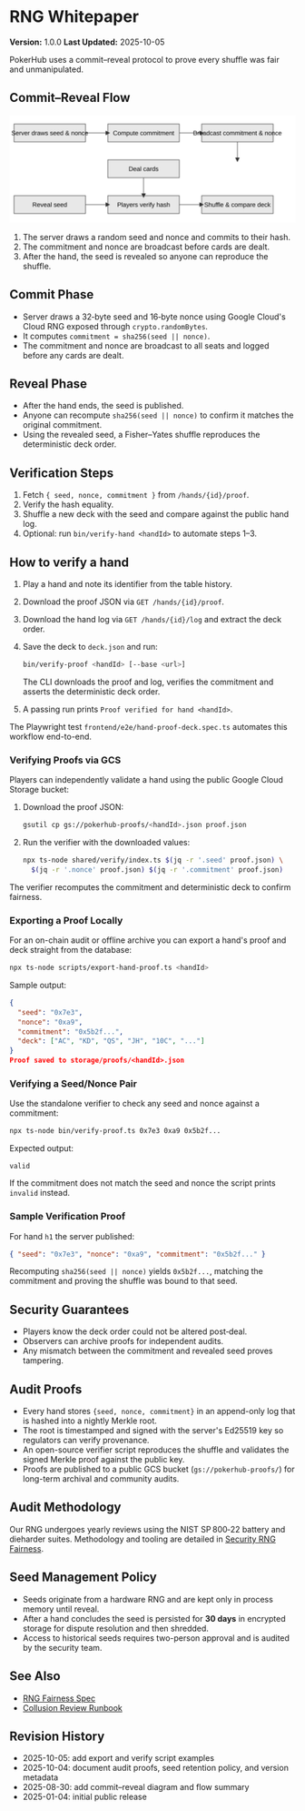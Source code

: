 # RNG Whitepaper

**Version:** 1.0.0
**Last Updated:** 2025-10-05

PokerHub uses a commit–reveal protocol to prove every shuffle was fair and unmanipulated.

## Commit–Reveal Flow

![Commit–reveal flow diagram](../images/rng-commit-reveal.svg)

1. The server draws a random seed and nonce and commits to their hash.
2. The commitment and nonce are broadcast before cards are dealt.
3. After the hand, the seed is revealed so anyone can reproduce the shuffle.

## Commit Phase
- Server draws a 32‑byte seed and 16‑byte nonce using Google Cloud's Cloud RNG exposed through `crypto.randomBytes`.
- It computes `commitment = sha256(seed || nonce)`.
- The commitment and nonce are broadcast to all seats and logged before any cards are dealt.

## Reveal Phase
- After the hand ends, the seed is published.
- Anyone can recompute `sha256(seed || nonce)` to confirm it matches the original commitment.
- Using the revealed seed, a Fisher–Yates shuffle reproduces the deterministic deck order.

## Verification Steps
1. Fetch `{ seed, nonce, commitment }` from `/hands/{id}/proof`.
2. Verify the hash equality.
3. Shuffle a new deck with the seed and compare against the public hand log.
4. Optional: run `bin/verify-hand <handId>` to automate steps 1–3.

## How to verify a hand
1. Play a hand and note its identifier from the table history.
2. Download the proof JSON via `GET /hands/{id}/proof`.
3. Download the hand log via `GET /hands/{id}/log` and extract the deck order.
4. Save the deck to `deck.json` and run:

   ```sh
   bin/verify-proof <handId> [--base <url>]
   ```

   The CLI downloads the proof and log, verifies the commitment and asserts the
   deterministic deck order.
5. A passing run prints `Proof verified for hand <handId>`.

The Playwright test `frontend/e2e/hand-proof-deck.spec.ts` automates this workflow end-to-end.

### Verifying Proofs via GCS
Players can independently validate a hand using the public Google Cloud Storage bucket:

1. Download the proof JSON:

   ```sh
   gsutil cp gs://pokerhub-proofs/<handId>.json proof.json
   ```

2. Run the verifier with the downloaded values:

   ```sh
   npx ts-node shared/verify/index.ts $(jq -r '.seed' proof.json) \
     $(jq -r '.nonce' proof.json) $(jq -r '.commitment' proof.json)
   ```

The verifier recomputes the commitment and deterministic deck to confirm fairness.

### Exporting a Proof Locally
For an on-chain audit or offline archive you can export a hand's proof and deck
straight from the database:

```sh
npx ts-node scripts/export-hand-proof.ts <handId>
```

Sample output:

```json
{
  "seed": "0x7e3",
  "nonce": "0xa9",
  "commitment": "0x5b2f...",
  "deck": ["AC", "KD", "QS", "JH", "10C", "..."]
}
Proof saved to storage/proofs/<handId>.json
```

### Verifying a Seed/Nonce Pair
Use the standalone verifier to check any seed and nonce against a commitment:

```sh
npx ts-node bin/verify-proof.ts 0x7e3 0xa9 0x5b2f...
```

Expected output:

```
valid
```

If the commitment does not match the seed and nonce the script prints
`invalid` instead.

### Sample Verification Proof

For hand `h1` the server published:

```json
{ "seed": "0x7e3", "nonce": "0xa9", "commitment": "0x5b2f..." }
```

Recomputing `sha256(seed || nonce)` yields `0x5b2f...`, matching the commitment and proving the shuffle was bound to that seed.

## Security Guarantees
- Players know the deck order could not be altered post‑deal.
- Observers can archive proofs for independent audits.
- Any mismatch between the commitment and revealed seed proves tampering.

## Audit Proofs
- Every hand stores `{seed, nonce, commitment}` in an append-only log that is hashed into a nightly Merkle root.
- The root is timestamped and signed with the server's Ed25519 key so regulators can verify provenance.
- An open-source verifier script reproduces the shuffle and validates the signed Merkle proof against the public key.
- Proofs are published to a public GCS bucket (`gs://pokerhub-proofs/`) for long-term archival and community audits.

## Audit Methodology

Our RNG undergoes yearly reviews using the NIST SP 800‑22 battery and dieharder suites.  Methodology and tooling are detailed in [Security RNG Fairness](../security/rng-fairness.md).

## Seed Management Policy
- Seeds originate from a hardware RNG and are kept only in process memory until reveal.
- After a hand concludes the seed is persisted for **30 days** in encrypted storage for dispute resolution and then shredded.
- Access to historical seeds requires two-person approval and is audited by the security team.

## See Also
- [RNG Fairness Spec](../rng-fairness.md)
- [Collusion Review Runbook](../runbooks/collusion-review.md)

## Revision History
- 2025-10-05: add export and verify script examples
- 2025-10-04: document audit proofs, seed retention policy, and version metadata
- 2025-08-30: add commit–reveal diagram and flow summary
- 2025-01-04: initial public release
